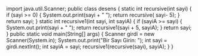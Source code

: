 import java.util.Scanner;
public class desens {
    static int recursive(int sayi) {
        if (sayi >= 0) {
            System.out.print(sayi + " ");
            return recursive( sayi- 5);
        }
        return sayi;
    }
    static int recursive1(int sayi, int sayiA) {
        if (sayiA >= sayi) {
            System.out.print(sayi + " ");
            return recursive1(sayi + 5, sayiA);
        }
        return sayi;
    }
    public static void main(String[] args) {
        Scanner girdi = new Scanner(System.in);
        System.out.print("Bir Sayı Girin: ");
        int sayi = girdi.nextInt();
        int sayiA = sayi;
        recursive1(recursive(sayi), sayiA);
    }
}

